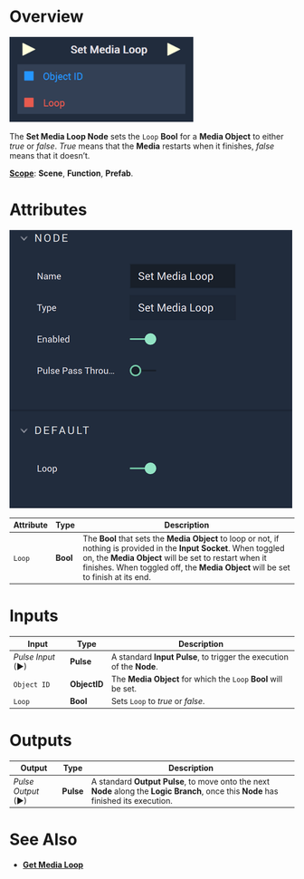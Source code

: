 # Overview

![The Set Media Loop Node.](../../../.gitbook/assets/setmedialoopnode.png)

The **Set Media Loop Node** sets the `Loop` **Bool** for a **Media Object** to either *true* or *false*. *True* means that the **Media** restarts when it finishes, *false* means that it doesn’t.

[**Scope**](../../overview.md#scopes): **Scene**, **Function**, **Prefab**. 

# Attributes

![The Set Media Loop Node Attributes.](../../../.gitbook/assets/setmedialoopatts.png)

|Attribute|Type|Description|
|---|---|---|
|`Loop`|**Bool**|The **Bool** that sets the **Media Object** to loop or not, if nothing is provided in the **Input Socket**. When toggled on, the **Media Object** will be set to restart when it finishes. When toggled off, the **Media Object** will be set to finish at its end.|

# Inputs

|Input|Type|Description|
|---|---|---|
|*Pulse Input* (►)|**Pulse**|A standard **Input Pulse**, to trigger the execution of the **Node**.|
|`Object ID`|**ObjectID**|The **Media Object** for which the `Loop` **Bool** will be set.|
|`Loop`|**Bool**|Sets `Loop` to *true* or *false*. | 

# Outputs

|Output|Type|Description|
|---|---|---|
|*Pulse Output* (►)|**Pulse**|A standard **Output Pulse**, to move onto the next **Node** along the **Logic Branch**, once this **Node** has finished its execution.|

# See Also

* [**Get Media Loop**](getmedialoop.md)

